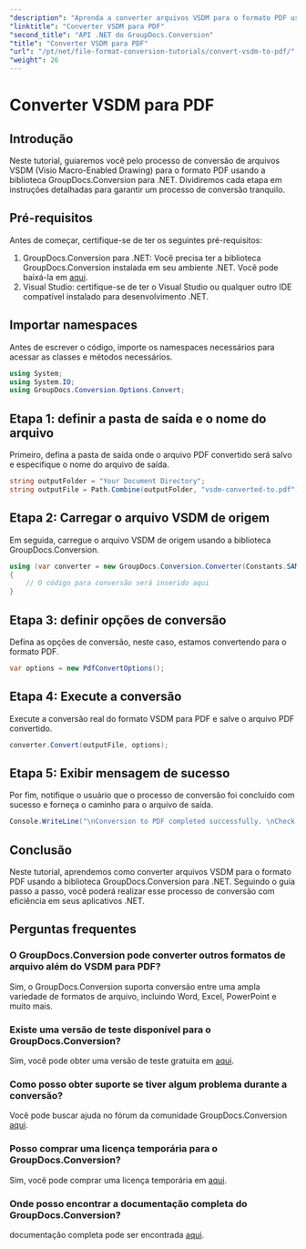 ```yaml
---
"description": "Aprenda a converter arquivos VSDM para o formato PDF usando o GroupDocs.Conversion para .NET. Siga nosso guia passo a passo para uma conversão perfeita."
"linktitle": "Converter VSDM para PDF"
"second_title": "API .NET do GroupDocs.Conversion"
"title": "Converter VSDM para PDF"
"url": "/pt/net/file-format-conversion-tutorials/convert-vsdm-to-pdf/"
"weight": 26
---
```


# Converter VSDM para PDF

## Introdução
Neste tutorial, guiaremos você pelo processo de conversão de arquivos VSDM (Visio Macro-Enabled Drawing) para o formato PDF usando a biblioteca GroupDocs.Conversion para .NET. Dividiremos cada etapa em instruções detalhadas para garantir um processo de conversão tranquilo.
## Pré-requisitos
Antes de começar, certifique-se de ter os seguintes pré-requisitos:
1. GroupDocs.Conversion para .NET: Você precisa ter a biblioteca GroupDocs.Conversion instalada em seu ambiente .NET. Você pode baixá-la em [aqui](https://releases.groupdocs.com/conversion/net/).
2. Visual Studio: certifique-se de ter o Visual Studio ou qualquer outro IDE compatível instalado para desenvolvimento .NET.

## Importar namespaces
Antes de escrever o código, importe os namespaces necessários para acessar as classes e métodos necessários.
```csharp
using System;
using System.IO;
using GroupDocs.Conversion.Options.Convert;
```
## Etapa 1: definir a pasta de saída e o nome do arquivo
Primeiro, defina a pasta de saída onde o arquivo PDF convertido será salvo e especifique o nome do arquivo de saída.
```csharp
string outputFolder = "Your Document Directory";
string outputFile = Path.Combine(outputFolder, "vsdm-converted-to.pdf");
```
## Etapa 2: Carregar o arquivo VSDM de origem
Em seguida, carregue o arquivo VSDM de origem usando a biblioteca GroupDocs.Conversion.
```csharp
using (var converter = new GroupDocs.Conversion.Converter(Constants.SAMPLE_VSDM))
{
    // O código para conversão será inserido aqui
}
```
## Etapa 3: definir opções de conversão
Defina as opções de conversão, neste caso, estamos convertendo para o formato PDF.
```csharp
var options = new PdfConvertOptions();
```
## Etapa 4: Execute a conversão
Execute a conversão real do formato VSDM para PDF e salve o arquivo PDF convertido.
```csharp
converter.Convert(outputFile, options);
```
## Etapa 5: Exibir mensagem de sucesso
Por fim, notifique o usuário que o processo de conversão foi concluído com sucesso e forneça o caminho para o arquivo de saída.
```csharp
Console.WriteLine("\nConversion to PDF completed successfully. \nCheck output in {0}", outputFolder);
```

## Conclusão
Neste tutorial, aprendemos como converter arquivos VSDM para o formato PDF usando a biblioteca GroupDocs.Conversion para .NET. Seguindo o guia passo a passo, você poderá realizar esse processo de conversão com eficiência em seus aplicativos .NET.
## Perguntas frequentes
### O GroupDocs.Conversion pode converter outros formatos de arquivo além do VSDM para PDF?
Sim, o GroupDocs.Conversion suporta conversão entre uma ampla variedade de formatos de arquivo, incluindo Word, Excel, PowerPoint e muito mais.
### Existe uma versão de teste disponível para o GroupDocs.Conversion?
Sim, você pode obter uma versão de teste gratuita em [aqui](https://releases.groupdocs.com/).
### Como posso obter suporte se tiver algum problema durante a conversão?
Você pode buscar ajuda no fórum da comunidade GroupDocs.Conversion [aqui](https://forum.groupdocs.com/c/conversion/11).
### Posso comprar uma licença temporária para o GroupDocs.Conversion?
Sim, você pode comprar uma licença temporária em [aqui](https://purchase.groupdocs.com/temporary-license/).
### Onde posso encontrar a documentação completa do GroupDocs.Conversion?
documentação completa pode ser encontrada [aqui](https://tutorials.groupdocs.com/conversion/net/).